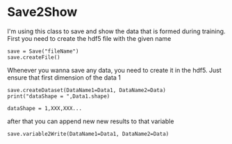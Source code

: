 # Save2Show
I'm using this class to save and show the data that is formed during training. 
First you need to create the hdf5 file with the given name
```
save = Save("fileName")
save.createFile()

```
Whenever you wanna save any data, you need to create it in the hdf5. Just ensure that first dimension of the data 1

```
save.createDataset(DataName1=Data1, DataName2=Data)
print("dataShape = ",Data1.shape)
```
```
dataShape = 1,XXX,XXX...
```

after that you can append new new results to that variable
```
save.variable2Write(DataName1=Data1, DataName2=Data)
```
